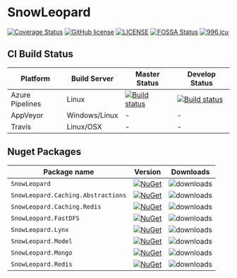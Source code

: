 # SnowLeopard

[![Coverage Status](https://coveralls.io/repos/github/alienwow/SnowLeopard/badge.svg?branch=master)](https://coveralls.io/github/alienwow/SnowLeopard?branch=master)
[![GitHub license](https://img.shields.io/github/license/alienwow/SnowLeopard.svg)](https://github.com/alienwow/SnowLeopard/blob/master/LICENSE)
[![LICENSE](https://img.shields.io/badge/license-Anti%20996-blue.svg)](https://github.com/996icu/996.ICU/blob/master/LICENSE)
[![FOSSA Status](https://app.fossa.com/api/projects/git%2Bgithub.com%2Falienwow%2FSnowLeopard.svg?type=shield)](https://app.fossa.com/projects/git%2Bgithub.com%2Falienwow%2FSnowLeopard?ref=badge_shield)
[![996.icu](https://img.shields.io/badge/link-996.icu-red.svg)](https://996.icu)


## CI Build Status

| Platform | Build Server | Master Status  | Develop Status  |
|--------- |------------- |---------|---------|
| Azure Pipelines |  Linux | [![Build status](https://dev.azure.com/vitowu/SnowLeopard/_apis/build/status/SnowLeopard-CI-master-nuget-org)](https://dev.azure.com/vitowu/SnowLeopard/_build/latest?definitionId=5) | [![Build status](https://dev.azure.com/vitowu/SnowLeopard/_apis/build/status/SnowLeopard-CI)](https://dev.azure.com/vitowu/SnowLeopard/_build/latest?definitionId=2) |
| AppVeyor |  Windows/Linux | - | - |
| Travis   | Linux/OSX | - | - |

## Nuget Packages

Package name                              | Version                     | Downloads
------------------------------------------|-----------------------------|-------------
`SnowLeopard` | [![NuGet](https://img.shields.io/nuget/v/SnowLeopard.svg?style=flat-square&label=nuget)](https://www.nuget.org/packages/SnowLeopard/) | ![downloads](https://img.shields.io/nuget/dt/SnowLeopard.svg)
`SnowLeopard.Caching.Abstractions` | [![NuGet](https://img.shields.io/nuget/v/SnowLeopard.Caching.Abstractions.svg?style=flat-square&label=nuget)](https://www.nuget.org/packages/SnowLeopard.Caching.Abstractions/) | ![downloads](https://img.shields.io/nuget/dt/SnowLeopard.Caching.Abstractions.svg)
`SnowLeopard.Caching.Redis` | [![NuGet](https://img.shields.io/nuget/v/SnowLeopard.Caching.Redis.svg?style=flat-square&label=nuget)](https://www.nuget.org/packages/SnowLeopard.Caching.Redis/) | ![downloads](https://img.shields.io/nuget/dt/SnowLeopard.Caching.Redis.svg)
`SnowLeopard.FastDFS` | [![NuGet](https://img.shields.io/nuget/v/SnowLeopard.FastDFS.svg?style=flat-square&label=nuget)](https://www.nuget.org/packages/SnowLeopard.FastDFS/) | ![downloads](https://img.shields.io/nuget/dt/SnowLeopard.FastDFS.svg)
`SnowLeopard.Lynx` | [![NuGet](https://img.shields.io/nuget/v/SnowLeopard.Lynx.svg?style=flat-square&label=nuget)](https://www.nuget.org/packages/SnowLeopard.Lynx/) | ![downloads](https://img.shields.io/nuget/dt/SnowLeopard.Lynx.svg)
`SnowLeopard.Model` | [![NuGet](https://img.shields.io/nuget/v/SnowLeopard.Model.svg?style=flat-square&label=nuget)](https://www.nuget.org/packages/SnowLeopard.Model/) | ![downloads](https://img.shields.io/nuget/dt/SnowLeopard.Model.svg)
`SnowLeopard.Mongo` | [![NuGet](https://img.shields.io/nuget/v/SnowLeopard.Mongo.svg?style=flat-square&label=nuget)](https://www.nuget.org/packages/SnowLeopard.Mongo/) | ![downloads](https://img.shields.io/nuget/dt/SnowLeopard.Mongo.svg)
`SnowLeopard.Redis` | [![NuGet](https://img.shields.io/nuget/v/SnowLeopard.Redis.svg?style=flat-square&label=nuget)](https://www.nuget.org/packages/SnowLeopard.Redis/) | ![downloads](https://img.shields.io/nuget/dt/SnowLeopard.Redis.svg)
